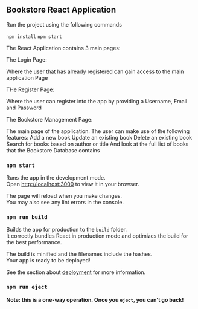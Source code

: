 ## Bookstore React Application
Run the project using the following commands

`npm install`
`npm start`

The React Application contains 3 main pages:

The Login Page: 

Where the user that has already registered can gain access to the main application Page

THe Register Page: 

Where the user can register into the app by providing a Username, Email and Password

The Bookstore Management Page: 

The main page of the application. The user can make use of the following features:
Add a new book
Update an existing book
Delete an existing book
Search for books based on author or title
And look at the full list of books that the Bookstore Database contains

### `npm start`

Runs the app in the development mode.\
Open [http://localhost:3000](http://localhost:3000) to view it in your browser.

The page will reload when you make changes.\
You may also see any lint errors in the console.

### `npm run build`

Builds the app for production to the `build` folder.\
It correctly bundles React in production mode and optimizes the build for the best performance.

The build is minified and the filenames include the hashes.\
Your app is ready to be deployed!

See the section about [deployment](https://facebook.github.io/create-react-app/docs/deployment) for more information.

### `npm run eject`

**Note: this is a one-way operation. Once you `eject`, you can't go back!**
